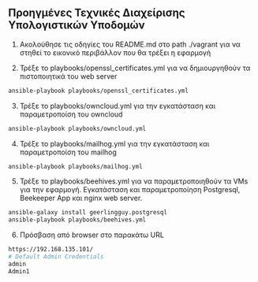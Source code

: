 ## Προηγμένες Τεχνικές Διαχείρισης Υπολογιστικών Υποδομών

1. Ακολούθησε τις οδηγίες του README.md στο path ./vagrant για να στηθεί το εικονικό περιβάλλον που θα τρέξει η εφαρμογή

2. Τρέξε το playbooks/openssl_certificates.yml για να δημιουργηθούν τα πιστοποιητικά του web server

```bash
ansible-playbook playbooks/openssl_certificates.yml 
```

3. Τρέξε το playbooks/owncloud.yml για την εγκατάσταση και παραμετροποίση του owncloud

```bash
ansible-playbook playbooks/owncloud.yml
```

4. Τρέξε το playbooks/mailhog.yml για την εγκατάσταση και παραμετροποίση του mailhog

```bash
ansible-playbook playbooks/mailhog.yml
```

5. Τρέξε το playbooks/beehives.yml για να παραμετροποιηθούν τα VMs για την εφαρμογή. Εγκατάσταση και παραμετροποίηση Postgresql, Beekeeper App και nginx web server. 

```bash
ansible-galaxy install geerlingguy.postgresql
ansible-playbook playbooks/beehives.yml
```

6. Πρόσβαση από browser στο παρακάτω URL

```bash
https://192.168.135.101/
# Default Admin Credentials
admin
Admin1
```